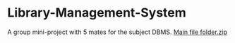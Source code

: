 # Library-Management-System
A group mini-project with 5 mates for the subject DBMS.
[Main file folder.zip](https://github.com/meahe/Library-Management-System/files/8749210/Main.file.folder.zip)
